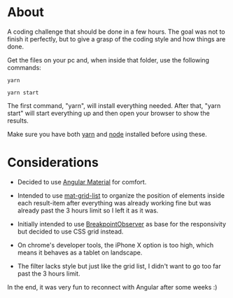 # About
A coding challenge that should be done in a few hours.
The goal was not to finish it perfectly, but to give a grasp of the coding style and how things are done. 

Get the files on your pc and, when inside that folder, use the following commands:

```yarn```

```yarn start```

The first command, "yarn", will install everything needed. After that, "yarn start" will start everything up and then open your browser to show the results.

Make sure you have both [yarn](https://yarnpkg.com/lang/en/docs/install/#windows-stable) and [node](https://nodejs.org/en/download/) installed before using these.

# Considerations

- Decided to use [Angular Material](https://material.angular.io/) for comfort.

- Intended to use [mat-grid-list](https://material.angular.io/) to organize the position of elements inside each result-item after everything was already working fine but was already past the 3 hours limit so I left it as it was.

- Initially intended to use [BreakpointObserver](https://material.angular.io/cdk/layout/overview) as base for the responsivity but decided to use CSS grid instead.

- On chrome's developer tools, the iPhone X option is too high, which means it behaves as a tablet on landscape.

- The filter lacks style but just like the grid list, I didn't want to go too far past the 3 hours limit.

In the end, it was very fun to reconnect with Angular after some weeks :)
